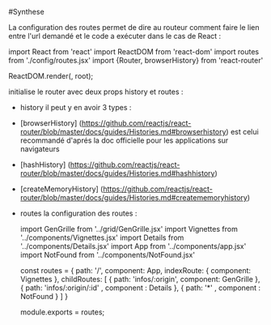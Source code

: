 #Synthese

La configuration des routes permet de dire au routeur comment faire le lien entre l'url demandé et le code a exécuter
dans le cas de React :

import React from 'react'
import ReactDOM from 'react-dom'
import routes from './config/routes.jsx'
import {Router, browserHistory} from 'react-router'

ReactDOM.render(<Router history={browserHistory} routes={routes} />,
root);

initialise le router avec deux props history et routes :
 * history il peut y en avoir 3 types :
  * [browserHistory] (https://github.com/reactjs/react-router/blob/master/docs/guides/Histories.md#browserhistory) est celui recommandé d'aprés la doc officielle pour les applications sur navigateurs
  * [hashHistory] (https://github.com/reactjs/react-router/blob/master/docs/guides/Histories.md#hashhistory)
  * [createMemoryHistory] (https://github.com/reactjs/react-router/blob/master/docs/guides/Histories.md#creatememoryhistory)

* routes la configuration des routes :


  
    
  import GenGrille from '../grid/GenGrille.jsx'
  import Vignettes from '../components/Vignettes.jsx'
  import Details from '../components/Details.jsx'
  import App from '../components/app.jsx'
  import NotFound from '../components/NotFound.jsx'
  
  const routes = {
    path: '/',
    component: App,
    indexRoute: { component: Vignettes },
    childRoutes: [
      { path: 'infos/:origin', component: GenGrille },
      { path: 'infos/:origin/:id' , component : Details },
      { path: '\*' , component : NotFound }
    ]
  }
  
  module.exports = routes;
